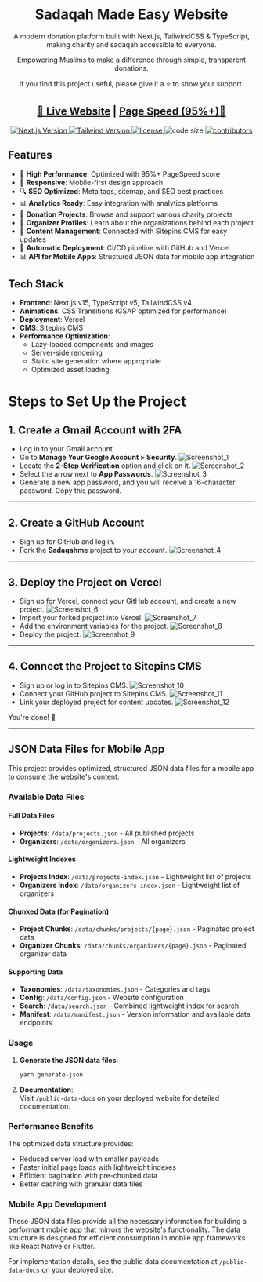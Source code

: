 <h1 align=center>Sadaqah Made Easy Website</h1>

<p align=center>A modern donation platform built with Next.js, TailwindCSS & TypeScript, making charity and sadaqah accessible to everyone.</p>

<p align=center>Empowering Muslims to make a difference through simple, transparent donations.</p>
<p align=center>If you find this project useful, please give it a ⭐ to show your support.</p>

<h2 align="center"><a target="_blank" href="https://sadaqah-made-easy.vercel.app" rel="nofollow">👀 Live Website</a> | <a target="_blank" href="https://pagespeed.web.dev/analysis/https-sadaqah-made-easy-vercel-app/zttnq0z42d?form_factor=desktop">Page Speed (95%+)🚀</a>
</h2>

<p align=center>
  <a href="https://github.com/vercel/next.js/releases/tag/v15.3.4" alt="Next.js Version">
    <img src="https://img.shields.io/static/v1?label=NEXTJS&message=15.3&color=000&logo=nextjs" alt="Next.js Version" />
  </a>

  <a href="https://github.com/tailwindlabs/tailwindcss/releases/tag/v4.1.10" alt="Tailwind Version">
    <img src="https://img.shields.io/static/v1?label=TAILWIND&message=4.1.10&color=38BDF8&logo=tailwindcss" alt="Tailwind Version" />
  </a>

  <a href="https://github.com/sadaqah-Made-Easy/sadaqah-made-easy-website/blob/main/LICENSE">
  <img src="https://img.shields.io/github/license/zeon-studio/nextplate" alt="license">
  </a>

  <img src="https://img.shields.io/github/languages/code-size/sadaqah-Made-Easy/sadaqah-made-easy-website" alt="code size">

  <a href="https://github.com/sadaqah-made-easy/sadaqah-made-easy-website/graphs/contributors">
    <img src="https://img.shields.io/github/contributors/sadaqah-Made-Easy/sadaqah-made-easy-website" alt="contributors"></a>

</p>

## Features

- 🚀 **High Performance**: Optimized with 95%+ PageSpeed score
- 📱 **Responsive**: Mobile-first design approach
- 🔍 **SEO Optimized**: Meta tags, sitemap, and SEO best practices
- 📊 **Analytics Ready**: Easy integration with analytics platforms
- 🌙 **Donation Projects**: Browse and support various charity projects
- 👥 **Organizer Profiles**: Learn about the organizations behind each project
- 🔄 **Content Management**: Connected with Sitepins CMS for easy updates
- 🔁 **Automatic Deployment**: CI/CD pipeline with GitHub and Vercel
- 📊 **API for Mobile Apps**: Structured JSON data for mobile app integration

## Tech Stack

- **Frontend**: Next.js v15, TypeScript v5, TailwindCSS v4
- **Animations**: CSS Transitions (GSAP optimized for performance)
- **Deployment**: Vercel
- **CMS**: Sitepins CMS
- **Performance Optimization**:
  - Lazy-loaded components and images
  - Server-side rendering
  - Static site generation where appropriate
  - Optimized asset loading

# Steps to Set Up the Project

## 1. Create a Gmail Account with 2FA

- Log in to your Gmail account.
- Go to **Manage Your Google Account > Security**.
  ![Screenshot_1](https://raw.githubusercontent.com/tfmurad/images-shopify-commerce/refs/heads/main/sadaqahme/1.png)
- Locate the **2-Step Verification** option and click on it.
  ![Screenshot_2](https://raw.githubusercontent.com/tfmurad/images-shopify-commerce/refs/heads/main/sadaqahme/2.png)
- Select the arrow next to **App Passwords**.
  ![Screenshot_3](https://raw.githubusercontent.com/tfmurad/images-shopify-commerce/refs/heads/main/sadaqahme/3.png)
- Generate a new app password, and you will receive a 16-character password. Copy this password.

---

## 2. Create a GitHub Account

- Sign up for GitHub and log in.
- Fork the **Sadaqahme** project to your account.
  ![Screenshot_4](https://raw.githubusercontent.com/tfmurad/images-shopify-commerce/refs/heads/main/sadaqahme/4.png)

---

## 3. Deploy the Project on Vercel

- Sign up for Vercel, connect your GitHub account, and create a new project.
  ![Screenshot_6](https://raw.githubusercontent.com/tfmurad/images-shopify-commerce/refs/heads/main/sadaqahme/6.png)
- Import your forked project into Vercel.
  ![Screenshot_7](https://raw.githubusercontent.com/tfmurad/images-shopify-commerce/refs/heads/main/sadaqahme/7.png)
- Add the environment variables for the project.
  ![Screenshot_8](https://raw.githubusercontent.com/tfmurad/images-shopify-commerce/refs/heads/main/sadaqahme/8.png)
- Deploy the project.
  ![Screenshot_9](https://raw.githubusercontent.com/tfmurad/images-shopify-commerce/refs/heads/main/sadaqahme/9.png)

---

## 4. Connect the Project to Sitepins CMS

- Sign up or log in to Sitepins CMS.
  ![Screenshot_10](https://raw.githubusercontent.com/tfmurad/images-shopify-commerce/refs/heads/main/sadaqahme/10.png)
- Connect your GitHub project to Sitepins CMS.
  ![Screenshot_11](https://raw.githubusercontent.com/tfmurad/images-shopify-commerce/refs/heads/main/sadaqahme/11.png)
- Link your deployed project for content updates.
  ![Screenshot_12](https://raw.githubusercontent.com/tfmurad/images-shopify-commerce/refs/heads/main/sadaqahme/12.png)

You're done! 🎉

---

## JSON Data Files for Mobile App

This project provides optimized, structured JSON data files for a mobile app to consume the website's content:

### Available Data Files

#### Full Data Files

- **Projects**: `/data/projects.json` - All published projects
- **Organizers**: `/data/organizers.json` - All organizers

#### Lightweight Indexes

- **Projects Index**: `/data/projects-index.json` - Lightweight list of projects
- **Organizers Index**: `/data/organizers-index.json` - Lightweight list of organizers

#### Chunked Data (for Pagination)

- **Project Chunks**: `/data/chunks/projects/{page}.json` - Paginated project data
- **Organizer Chunks**: `/data/chunks/organizers/{page}.json` - Paginated organizer data

#### Supporting Data

- **Taxonomies**: `/data/taxonomies.json` - Categories and tags
- **Config**: `/data/config.json` - Website configuration
- **Search**: `/data/search.json` - Combined lightweight index for search
- **Manifest**: `/data/manifest.json` - Version information and available data endpoints

### Usage

1. **Generate the JSON data files**:

   ```bash
   yarn generate-json
   ```

2. **Documentation**:  
   Visit `/public-data-docs` on your deployed website for detailed documentation.

### Performance Benefits

The optimized data structure provides:

- Reduced server load with smaller payloads
- Faster initial page loads with lightweight indexes
- Efficient pagination with pre-chunked data
- Better caching with granular data files

### Mobile App Development

These JSON data files provide all the necessary information for building a performant mobile app that mirrors the website's functionality. The data structure is designed for efficient consumption in mobile app frameworks like React Native or Flutter.

For implementation details, see the public data documentation at `/public-data-docs` on your deployed site.
